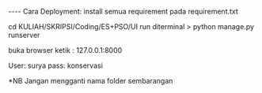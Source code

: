 ---- Cara Deployment:
install semua requirement pada requirement.txt

cd KULIAH/SKRIPSI/Coding/ES+PSO/UI
run diterminal > python manage.py runserver

buka browser ketik : 127.0.0.1:8000

User: surya
pass: konservasi

*NB
Jangan mengganti nama folder sembarangan
